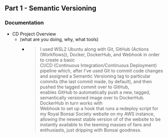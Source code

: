 ## Part 1 - Semantic Versioning  

### Documentation  

- CD Project Overview
  - (what are you doing, why, what tools)  
	- > I used WSL2 Ubuntu along with Git, GitHub (Actions (Workflows)), Docker, DockerHub, and Webhook in order to create a basic  
	  CI/CD (Continuous Integration/Continuous Deployment) pipeline which, after I've used Git to commit code changes 
          and assigned a Semantic Versioning tag to particular commits (the last commit made, by default), and then pushed the tagged commit over to GitHub,  
	  enables GitHub to automatically push a new, tagged, semantically versioned image over to DockerHub. DockerHub in turn works with  
          Webhook to set up a hook that runs a redeploy script for my Royal Bonsai Society website on my AWS instance, allowing the newest stable version of 
          of the website to be instantly available to the teeming masses of fans and enthusiasts, just dripping with Bonsai goodness.
